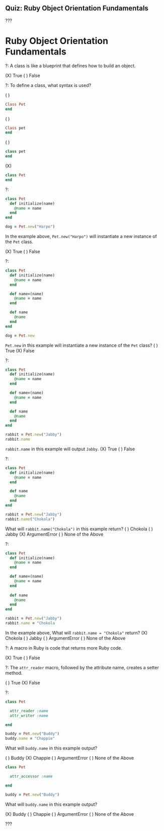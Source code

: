 ## Quiz: Ruby Object Orientation Fundamentals

???

# Ruby Object Orientation Fundamentals

?: A class is like a blueprint that defines how to build an object.

(X) True ( ) False

?: To define a class, what syntax is used?

( )
```ruby
Class Pet
end
```
( )
```ruby
Class pet
end
```
( )
```ruby
class pet
end
```
(X)
```ruby
class Pet
end
```

?: 

```ruby
class Pet
  def initialize(name)
    @name = name
  end
end

dog = Pet.new("Harpo")
```

In the example above, `Pet.new("Harpo")` will instantiate a new instance of the `Pet` class.

(X) True ( ) False

?: 

```ruby
class Pet
  def initialize(name)
    @name = name
  end

  def name=(name)
    @name = name
  end

  def name
    @name
  end
end

dog = Pet.new
```

`Pet.new` in this example will instantiate a new instance of the `Pet` class?
( ) True (X) False

?: 

```ruby
class Pet
  def initialize(name)
    @name = name
  end

  def name=(name)
    @name = name
  end

  def name
    @name
  end
end
```

```ruby
rabbit = Pet.new("Jabby")
rabbit.name
```

`rabbit.name` in this example will output `Jabby`.
(X) True ( ) False

?: 

```ruby
class Pet
  def initialize(name)
    @name = name
  end

  def name
    @name
  end
end
```

```ruby
rabbit = Pet.new("Jabby")
rabbit.name("Chokola")
```

What will `rabbit.name("Chokola")` in this example return?
( ) Chokola ( ) Jabby (X) ArgumentError ( ) None of the Above

?:

```ruby
class Pet
  def initialize(name)
    @name = name
  end

  def name=(name)
    @name = name
  end
  
  def name
    @name
  end
end
```

```ruby
rabbit = Pet.new("Jabby")
rabbit.name = "Chokola
```

In the example above, What will `rabbit.name = "Chokola"` return?
(X) Chokola ( ) Jabby ( ) ArgumentError ( ) None of the Above

?: A macro in Ruby is code that returns more Ruby code.

(X) True ( ) False

?: The `attr_reader` macro, followed by the attribute name, creates a setter method.

( ) True (X) False

?:

```ruby
class Pet

  attr_reader :name
  attr_writer :name

end
```

```ruby
buddy = Pet.new("Buddy")
buddy.name = "Chappie"
```

What will `buddy.name` in this example output?

( ) Buddy (X) Chappie ( ) ArgumentError ( ) None of the Above

```ruby
class Pet

  attr_accessor :name

end
```

```ruby
buddy = Pet.new("Buddy")
```

What will `buddy.name` in this example output?

(X) Buddy ( ) Chappie ( ) ArgumentError ( ) None of the Above

???
